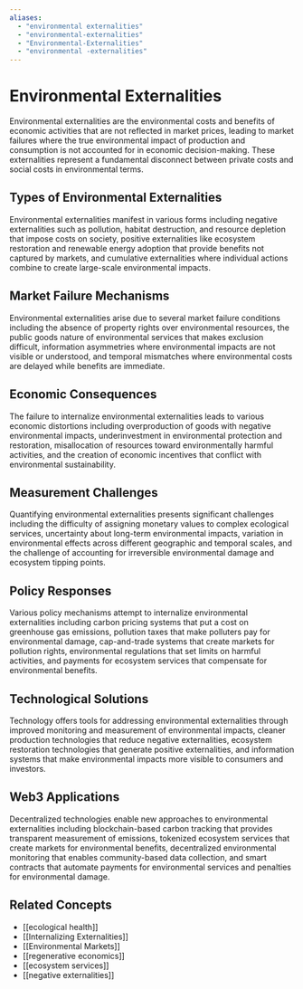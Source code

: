 ```yaml
---
aliases:
  - "environmental externalities"
  - "environmental-externalities"
  - "Environmental-Externalities"
  - "environmental -externalities"
---
```


# Environmental Externalities

Environmental externalities are the environmental costs and benefits of economic activities that are not reflected in market prices, leading to market failures where the true environmental impact of production and consumption is not accounted for in economic decision-making. These externalities represent a fundamental disconnect between private costs and social costs in environmental terms.

## Types of Environmental Externalities

Environmental externalities manifest in various forms including negative externalities such as pollution, habitat destruction, and resource depletion that impose costs on society, positive externalities like ecosystem restoration and renewable energy adoption that provide benefits not captured by markets, and cumulative externalities where individual actions combine to create large-scale environmental impacts.

## Market Failure Mechanisms

Environmental externalities arise due to several market failure conditions including the absence of property rights over environmental resources, the public goods nature of environmental services that makes exclusion difficult, information asymmetries where environmental impacts are not visible or understood, and temporal mismatches where environmental costs are delayed while benefits are immediate.

## Economic Consequences

The failure to internalize environmental externalities leads to various economic distortions including overproduction of goods with negative environmental impacts, underinvestment in environmental protection and restoration, misallocation of resources toward environmentally harmful activities, and the creation of economic incentives that conflict with environmental sustainability.

## Measurement Challenges

Quantifying environmental externalities presents significant challenges including the difficulty of assigning monetary values to complex ecological services, uncertainty about long-term environmental impacts, variation in environmental effects across different geographic and temporal scales, and the challenge of accounting for irreversible environmental damage and ecosystem tipping points.

## Policy Responses

Various policy mechanisms attempt to internalize environmental externalities including carbon pricing systems that put a cost on greenhouse gas emissions, pollution taxes that make polluters pay for environmental damage, cap-and-trade systems that create markets for pollution rights, environmental regulations that set limits on harmful activities, and payments for ecosystem services that compensate for environmental benefits.

## Technological Solutions

Technology offers tools for addressing environmental externalities through improved monitoring and measurement of environmental impacts, cleaner production technologies that reduce negative externalities, ecosystem restoration technologies that generate positive externalities, and information systems that make environmental impacts more visible to consumers and investors.

## Web3 Applications

Decentralized technologies enable new approaches to environmental externalities including blockchain-based carbon tracking that provides transparent measurement of emissions, tokenized ecosystem services that create markets for environmental benefits, decentralized environmental monitoring that enables community-based data collection, and smart contracts that automate payments for environmental services and penalties for environmental damage.

## Related Concepts

- [[ecological health]]
- [[Internalizing Externalities]]
- [[Environmental Markets]]
- [[regenerative economics]]
- [[ecosystem services]]
- [[negative externalities]]